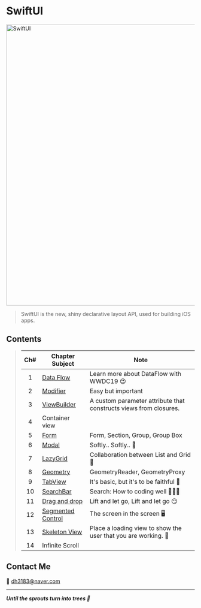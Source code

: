 # SwiftUI
<img width="750" alt="SwiftUI" src="https://user-images.githubusercontent.com/83414134/197437410-3d5e1bf6-17e0-423f-ae3a-0b4a423cd71a.png">

> SwiftUI is the new, shiny declarative layout API, used for building iOS apps.

## Contents
> |Ch#|Chapter Subject|Note|
> |:---:|---|---|
> |1|[Data Flow](https://github.com/dh3183/SwiftUI-Study/blob/main/documentation/Data%20Flow.md)|Learn more about DataFlow with WWDC19 😉|
> |2|[Modifier](https://github.com/dh3183/SwiftUI-Study/blob/main/documentation/Modifier.md)|Easy but important|
> |3|[ViewBuilder](https://github.com/dh3183/SwiftUI-Study/blob/main/documentation/ViewBuilder.md)|A custom parameter attribute that constructs views from closures.|
> |4|Container view||
> |5|[Form](https://github.com/dh3183/SwiftUI-Study/blob/main/documentation/Form.md)|Form, Section, Group, Group Box|
> |6|[Modal](https://github.com/dh3183/SwiftUI-Study/blob/main/documentation/Modal.md)|Softly.. Softly.. 👀|
> |7|[LazyGrid](https://github.com/dh3183/SwiftUI-Study/blob/main/documentation/LazyGrid.md)|Collaboration between List and Grid 📐|
> |8|[Geometry](https://github.com/dh3183/SwiftUI-Study/blob/main/documentation/Geometry.md)|GeometryReader, GeometryProxy|
> |9|[TabView](https://github.com/dh3183/SwiftUI-Study/blob/main/documentation/TabView.md)|It's basic, but it's to be faithful 🙂|
> |10|[SearchBar](https://github.com/dh3183/SwiftUI-Study/blob/main/documentation/SearchBar.md)|Search: How to coding well 👨🏻‍💻|
> |11|[Drag and drop]()|Lift and let go, Lift and let go 😏|
> |12|[Segmented Control](https://github.com/dh3183/SwiftUI-Study/blob/main/documentation/Segmented%20Control.md)|The screen in the screen 🖥️|
> |13|[Skeleton View](https://github.com/dh3183/SwiftUI-Study/blob/main/documentation/Skeleton%20View.md)|Place a loading view to show the user that you are working. 📡|
> |14|Infinite Scroll||
>
## Contact Me
📧 dh3183@naver.com

***
***Until the sprouts turn into trees 🌱***

